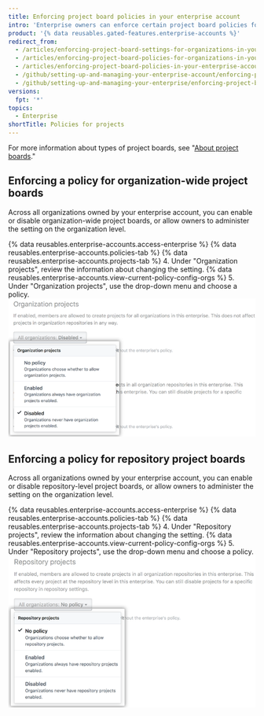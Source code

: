 ```yaml
---
title: Enforcing project board policies in your enterprise account
intro: 'Enterprise owners can enforce certain project board policies for all organizations owned by an enterprise account, or allow policies to be set in each organization.'
product: '{% data reusables.gated-features.enterprise-accounts %}'
redirect_from:
  - /articles/enforcing-project-board-settings-for-organizations-in-your-business-account/
  - /articles/enforcing-project-board-policies-for-organizations-in-your-enterprise-account/
  - /articles/enforcing-project-board-policies-in-your-enterprise-account
  - /github/setting-up-and-managing-your-enterprise-account/enforcing-project-board-policies-in-your-enterprise-account
  - /github/setting-up-and-managing-your-enterprise/enforcing-project-board-policies-in-your-enterprise-account
versions:
  fpt: '*'
topics:
  - Enterprise
shortTitle: Policies for projects
---
```


For more information about types of project boards, see "[About project boards](/articles/about-project-boards)."

## Enforcing a policy for organization-wide project boards

Across all organizations owned by your enterprise account, you can enable or disable organization-wide project boards, or allow owners to administer the setting on the organization level.

{% data reusables.enterprise-accounts.access-enterprise %}
{% data reusables.enterprise-accounts.policies-tab %}
{% data reusables.enterprise-accounts.projects-tab %}
4. Under "Organization projects", review the information about changing the setting. {% data reusables.enterprise-accounts.view-current-policy-config-orgs %}
5. Under "Organization projects", use the drop-down menu and choose a policy. ![Drop-down menu with organization project board policy options](/assets/images/help/business-accounts/organization-projects-policy-drop-down.png)

## Enforcing a policy for repository project boards

Across all organizations owned by your enterprise account, you can enable or disable repository-level project boards, or allow owners to administer the setting on the organization level.

{% data reusables.enterprise-accounts.access-enterprise %}
{% data reusables.enterprise-accounts.policies-tab %}
{% data reusables.enterprise-accounts.projects-tab %}
4. Under "Repository projects", review the information about changing the setting. {% data reusables.enterprise-accounts.view-current-policy-config-orgs %}
5. Under "Repository projects", use the drop-down menu and choose a policy. ![Drop-down menu with repository project board policy options](/assets/images/help/business-accounts/repository-projects-policy-drop-down.png)

